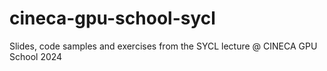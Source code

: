 # cineca-gpu-school-sycl
Slides, code samples and exercises from the SYCL lecture @ CINECA GPU School 2024
